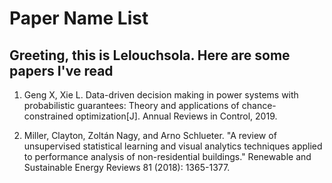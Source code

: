 # Paper Name List
## Greeting, this is Lelouchsola. Here are some papers I've read

1. Geng X, Xie L. Data-driven decision making in power systems with probabilistic guarantees: Theory and applications of chance-constrained optimization[J]. Annual Reviews in Control, 2019.

2. Miller, Clayton, Zoltán Nagy, and Arno Schlueter. "A review of unsupervised statistical learning and visual analytics techniques applied to performance analysis of non-residential buildings." Renewable and Sustainable Energy Reviews 81 (2018): 1365-1377.